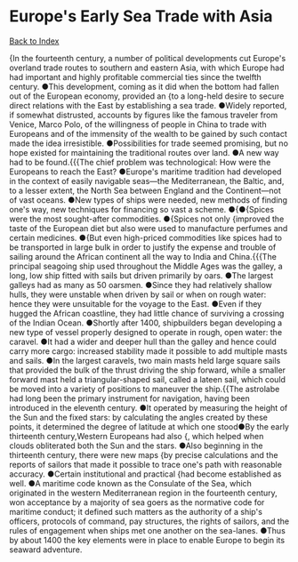 # Europe's Early Sea Trade with Asia
[Back to Index](https://github.com/windows10010/tpoExtractor/blob/master/README.md)

{In the fourteenth century, a number of political developments cut Europe's overland trade routes to southern and eastern Asia, with which Europe had had important and highly profitable commercial ties since the twelfth century. ●This development, coming as it did when the bottom had fallen out of the European economy, provided an {to a long-held desire to secure direct relations with the East by establishing a sea trade. ●Widely reported, if somewhat distrusted, accounts by figures like the famous traveler from Venice, Marco Polo, of the willingness of people in China to trade with Europeans and of the immensity of the wealth to be gained by such contact made the idea irresistible. ●Possibilities for trade seemed promising, but no hope existed for maintaining the traditional routes over land. ●A new way had to be found.{{{The chief problem was technological: How were the Europeans to reach the East? ●Europe's maritime tradition had developed in the context of easily navigable seas—the Mediterranean, the Baltic, and, to a lesser extent, the North Sea between England and the Continent—not of vast oceans. ●New types of ships were needed, new methods of finding one's way, new techniques for financing so vast a scheme. ●{●{Spices were the most sought-after commodities. ●{Spices not only {improved the taste of the European diet but also were used to manufacture perfumes and certain medicines. ●{But even high-priced commodities like spices had to be transported in large bulk in order to justify the expense and trouble of sailing around the African continent all the way to India and China.{{{The principal seagoing ship used throughout the Middle Ages was the galley, a long, low ship fitted with sails but driven primarily by oars. ●The largest galleys had as many as 50 oarsmen. ●Since they had relatively shallow hulls, they were unstable when driven by sail or when on rough water: hence they were unsuitable for the voyage to the East. ●Even if they hugged the African coastline, they had little chance of surviving a crossing of the Indian Ocean. ●Shortly after 1400, shipbuilders began developing a new type of vessel properly designed to operate in rough, open water: the caravel. ●It had a wider and deeper hull than the galley and hence could carry more cargo: increased stability made it possible to add multiple masts and sails. ●In the largest caravels, two main masts held large square sails that provided the bulk of the thrust driving the ship forward, while a smaller forward mast held a triangular-shaped sail, called a lateen sail, which could be moved into a variety of positions to maneuver the ship.{{The astrolabe had long been the primary instrument for navigation, having been introduced in the eleventh century. ●It operated by measuring the height of the Sun and the fixed stars: by calculating the angles created by these points, it determined the degree of latitude at which one stood●By the early thirteenth century,Western Europeans had also {, which helped when clouds obliterated both the Sun and the stars. ●Also beginning in the thirteenth century, there were new maps {by precise calculations and the reports of sailors that made it possible to trace one's path with reasonable accuracy. ●Certain institutional and practical {had become established as well. ●A maritime code known as the Consulate of the Sea, which originated in the western Mediterranean region in the fourteenth century, won acceptance by a majority of sea goers as the normative code for maritime conduct; it defined such matters as the authority of a ship's officers, protocols of command, pay structures, the rights of sailors, and the rules of engagement when ships met one another on the sea-lanes. ●Thus by about 1400 the key elements were in place to enable Europe to begin its seaward adventure.